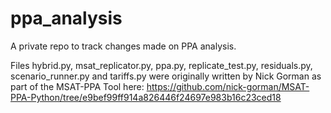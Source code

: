 # ppa_analysis
A private repo to track changes made on PPA analysis.

Files hybrid.py, msat_replicator.py, ppa.py, replicate_test.py, residuals.py, scenario_runner.py and tariffs.py were originally written by Nick Gorman as part of the MSAT-PPA Tool here: https://github.com/nick-gorman/MSAT-PPA-Python/tree/e9bef99ff914a826446f24697e983b16c23ced18
